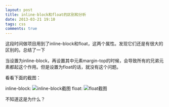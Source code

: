 ```yaml
---
layout: post
title: inline-block和float的区别和分析
date: 2013-03-21 19:10 
tags: css 
comments: true
---
```


这段时间做项目用到了inline-block和float，这两个属性。发现它们还是有很大的区别的。总结了一下

当设置为inline-block，再设置其中元素margin-top的时候，会导致所有的兄弟元素都起这个作用。但是设置为float的话，就没有这个问题。

看看下面的截图：

inline-block: ![inline-block截图](http://img.my.csdn.net/uploads/201303/21/1363864430_6259.JPG)
float: ![float截图](http://img.my.csdn.net/uploads/201303/21/1363864490_8104.JPG)              

不知道这是为什么？